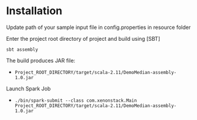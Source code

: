 # Installation #

Update path of your sample input file in config.properties in resource folder

Enter the project root directory of project and build using [SBT] 
```
sbt assembly
```

The build produces JAR file:
* `Project_ROOT_DIRECTORY/target/scala-2.11/DemoMedian-assembly-1.0.jar` 

Launch Spark Job

* `./bin/spark-submit --class com.xenonstack.Main Project_ROOT_DIRECTORY/target/scala-2.11/DemoMedian-assembly-1.0.jar`
